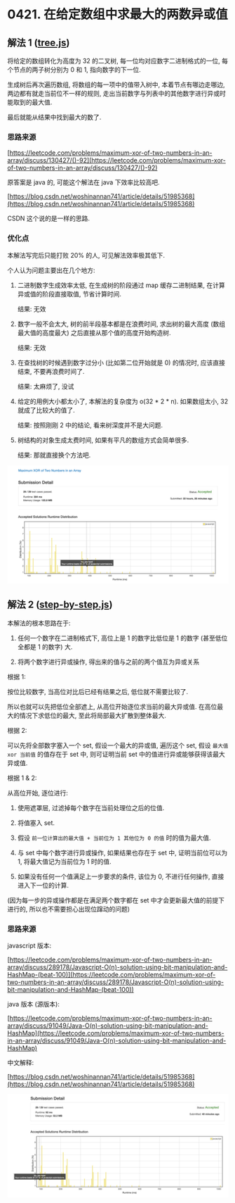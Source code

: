 # 0421. 在给定数组中求最大的两数异或值

## 解法 1 ([tree.js](./tree.js))

将给定的数组转化为高度为 32 的二叉树, 每一位均对应数字二进制格式的一位, 每个节点的两子树分别为 0 和 1, 指向数字的下一位.

生成树后再次遍历数组, 将数组的每一项中的值带入树中, 本着节点有哪边走哪边, 两边都有就走当前位不一样的规则, 走出当前数字与列表中的其他数字进行异或时能取到的最大值.

最后就能从结果中找到最大的数了.

### 思路来源

[https://leetcode.com/problems/maximum-xor-of-two-numbers-in-an-array/discuss/130427/()-92](https://leetcode.com/problems/maximum-xor-of-two-numbers-in-an-array/discuss/130427/()-92)

原答案是 java 的, 可能这个解法在 java 下效率比较高吧.

[https://blog.csdn.net/woshinannan741/article/details/51985368](https://blog.csdn.net/woshinannan741/article/details/51985368)

CSDN 这个说的是一样的思路.

### 优化点

本解法写完后只能打败 20% 的人, 可见解法效率极其低下.

个人认为问题主要出在几个地方:

1. 二进制数字生成效率太低, 在生成树的阶段通过 map 缓存二进制结果, 在计算异或值的阶段直接取值, 节省计算时间.

    结果: 无效

1. 数字一般不会太大, 树的前半段基本都是在浪费时间, 求出树的最大高度 (数组最大值的高度最大) 之后直接从那个值的高度开始构造树.

    结果: 无效
    
1. 在查找树的时候遇到数字过分小 (比如第二位开始就是 0) 的情况时, 应该直接结束, 不要再浪费时间了.

    结果: 太麻烦了, 没试
    
1. 给定的用例大小都太小了, 本解法的复杂度为 o(32 * 2 * n). 如果数组太小, 32 就成了比较大的值了.

    结果: 按照刚刚 2 中的结论, 看来树深度并不是大问题.
    
1. 树结构的对象生成太费时间, 如果有平凡的数组方式会简单很多.

    结果: 那就直接换个方法吧.
    
![成绩](assets/tree.png)

## 解法 2 ([step-by-step.js](./step-by-step.js))

本解法的根本思路在于: 

1. 任何一个数字在二进制格式下, 高位上是 1 的数字比低位是 1 的数字 (甚至低位全都是 1 的数字) 大.

1. 将两个数字进行异或操作, 得出来的值与之前的两个值互为异或关系

根据 1:

按位比较数字, 当高位对比后已经有结果之后, 低位就不需要比较了.

所以也就可以先把低位全部遮上, 从高位开始逐位求当前的最大异或值. 在高位最大的情况下求低位的最大, 至此将局部最大扩散到整体最大.

根据 2:

可以先将全部数字塞入一个 set, 假设一个最大的异或值, 遍历这个 set, 假设 `最大值 xor 当前值` 的值存在于 set 中, 则可证明当前 set 中的值进行异或能够获得该最大异或值.

根据 1 & 2:

从高位开始, 逐位进行:

1. 使用遮罩层, 过滤掉每个数字在当前处理位之后的位值.

1. 将值塞入 set.

1. 假设 `前一位计算出的最大值 + 当前位为 1 其他位为 0 的值` 时的值为最大值.

1. 与 set 中每个数字进行异或操作, 如果结果也存在于 set 中, 证明当前位可以为 1, 将最大值记为当前位为 1 时的值.

1. 如果没有任何一个值满足上一步要求的条件, 该位为 0, 不进行任何操作, 直接进入下一位的计算.

(因为每一步的异或操作都是在满足两个数字都在 set 中才会更新最大值的前提下进行的, 所以也不需要担心出现位蹿动的问题)

### 思路来源

javascript 版本:

[https://leetcode.com/problems/maximum-xor-of-two-numbers-in-an-array/discuss/289178/Javascript-O(n)-solution-using-bit-manipulation-and-HashMap-(beat-100)](https://leetcode.com/problems/maximum-xor-of-two-numbers-in-an-array/discuss/289178/Javascript-O(n)-solution-using-bit-manipulation-and-HashMap-(beat-100))

java 版本 (源版本):

[https://leetcode.com/problems/maximum-xor-of-two-numbers-in-an-array/discuss/91049/Java-O(n)-solution-using-bit-manipulation-and-HashMap](https://leetcode.com/problems/maximum-xor-of-two-numbers-in-an-array/discuss/91049/Java-O(n)-solution-using-bit-manipulation-and-HashMap)

中文解释:

[https://blog.csdn.net/woshinannan741/article/details/51985368](https://blog.csdn.net/woshinannan741/article/details/51985368)

![成绩](assets/step-by-step.png)
